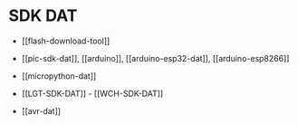 
# SDK DAT

- [[flash-download-tool]]




- [[pic-sdk-dat]], [[arduino]], [[arduino-esp32-dat]], [[arduino-esp8266]]

- [[micropython-dat]]


- [[LGT-SDK-DAT]] - [[WCH-SDK-DAT]]

- [[avr-dat]]